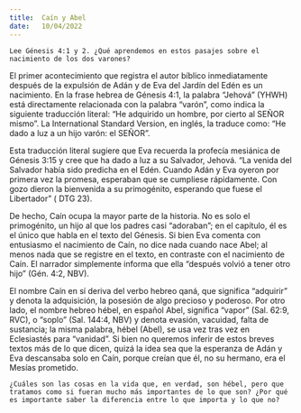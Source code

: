 ```yaml
---
title:  Caín y Abel
date:   10/04/2022
---
```


`Lee Génesis 4:1 y 2. ¿Qué aprendemos en estos pasajes sobre el nacimiento de los dos varones?`

El primer acontecimiento que registra el autor bíblico inmediatamente después de la expulsión de Adán y de Eva del Jardín del Edén es un nacimiento. En la frase hebrea de Génesis 4:1, la palabra “Jehová” (YHWH) está directamente relacionada con la palabra “varón”, como indica la siguiente traducción literal: “He adquirido un hombre, por cierto al SEÑOR mismo”. La International Standard Version, en inglés, la traduce como: “He dado a luz a un hijo varón: el SEÑOR”.

Esta traducción literal sugiere que Eva recuerda la profecía mesiánica de Génesis 3:15 y cree que ha dado a luz a su Salvador, Jehová. “La venida del Salvador había sido predicha en el Edén. Cuando Adán y Eva oyeron por primera vez la promesa, esperaban que se cumpliese rápidamente. Con gozo dieron la bienvenida a su primogénito, esperando que fuese el Libertador” ( DTG 23).

De hecho, Caín ocupa la mayor parte de la historia. No es solo el primogénito, un hijo al que los padres casi “adoraban”; en el capítulo, él es el único que habla en el texto del Génesis. Si bien Eva comenta con entusiasmo el nacimiento de Caín, no dice nada cuando nace Abel; al menos nada que se registre en el texto, en contraste con el nacimiento de Caín. El narrador simplemente informa que ella “después volvió a tener otro hijo” (Gén. 4:2, NBV).

El nombre Caín en sí deriva del verbo hebreo qaná, que significa “adquirir” y denota la adquisición, la posesión de algo precioso y poderoso. Por otro lado, el nombre hebreo hébel, en español Abel, significa “vapor” (Sal. 62:9, RVC), o “soplo” (Sal. 144:4, NBV) y denota evasión, vacuidad, falta de sustancia; la misma palabra, hébel (Abel), se usa vez tras vez en Eclesiastés para “vanidad”. Si bien no queremos inferir de estos breves textos más de lo que dicen, quizá la idea sea que la esperanza de Adán y Eva descansaba solo en Caín, porque creían que él, no su hermano, era el Mesías prometido.

`¿Cuáles son las cosas en la vida que, en verdad, son hébel, pero que tratamos como si fueran mucho más importantes de lo que son? ¿Por qué es importante saber la diferencia entre lo que importa y lo que no?`